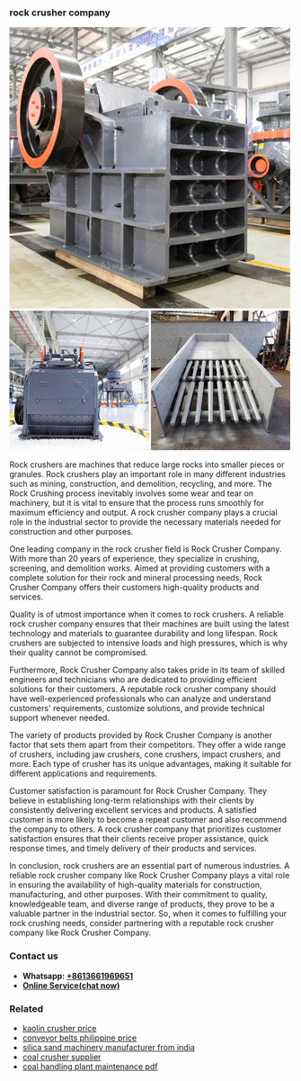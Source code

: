 <h3>rock crusher company</h3><img src='1708322901.jpg' alt=''><p>Rock crushers are machines that reduce large rocks into smaller pieces or granules. Rock crushers play an important role in many different industries such as mining, construction, and demolition, recycling, and more. The Rock Crushing process inevitably involves some wear and tear on machinery, but it is vital to ensure that the process runs smoothly for maximum efficiency and output. A rock crusher company plays a crucial role in the industrial sector to provide the necessary materials needed for construction and other purposes.</p><p>One leading company in the rock crusher field is Rock Crusher Company. With more than 20 years of experience, they specialize in crushing, screening, and demolition works. Aimed at providing customers with a complete solution for their rock and mineral processing needs, Rock Crusher Company offers their customers high-quality products and services.</p><p>Quality is of utmost importance when it comes to rock crushers. A reliable rock crusher company ensures that their machines are built using the latest technology and materials to guarantee durability and long lifespan. Rock crushers are subjected to intensive loads and high pressures, which is why their quality cannot be compromised.</p><p>Furthermore, Rock Crusher Company also takes pride in its team of skilled engineers and technicians who are dedicated to providing efficient solutions for their customers. A reputable rock crusher company should have well-experienced professionals who can analyze and understand customers' requirements, customize solutions, and provide technical support whenever needed.</p><p>The variety of products provided by Rock Crusher Company is another factor that sets them apart from their competitors. They offer a wide range of crushers, including jaw crushers, cone crushers, impact crushers, and more. Each type of crusher has its unique advantages, making it suitable for different applications and requirements.</p><p>Customer satisfaction is paramount for Rock Crusher Company. They believe in establishing long-term relationships with their clients by consistently delivering excellent services and products. A satisfied customer is more likely to become a repeat customer and also recommend the company to others. A rock crusher company that prioritizes customer satisfaction ensures that their clients receive proper assistance, quick response times, and timely delivery of their products and services.</p><p>In conclusion, rock crushers are an essential part of numerous industries. A reliable rock crusher company like Rock Crusher Company plays a vital role in ensuring the availability of high-quality materials for construction, manufacturing, and other purposes. With their commitment to quality, knowledgeable team, and diverse range of products, they prove to be a valuable partner in the industrial sector. So, when it comes to fulfilling your rock crushing needs, consider partnering with a reputable rock crusher company like Rock Crusher Company.</p><h3>Contact us</h3><ul><li><strong>Whatsapp:&nbsp;<a href="https://wa.me/8613661969651">+8613661969651</a></strong></li><li><a href="https://swt.shibang-china.com/?git&amp;zhl&amp;rock crusher company"><strong>Online Service(chat now)</strong></a></li></ul><h3>Related</h3><ul><li><a href='kaolin crusher price.md'>kaolin crusher price</a></li><li><a href='conveyor belts philippine price.md'>conveyor belts philippine price</a></li><li><a href='silica sand machinery manufacturer from india.md'>silica sand machinery manufacturer from india</a></li><li><a href='coal crusher supplier.md'>coal crusher supplier</a></li><li><a href='coal handling plant maintenance pdf.md'>coal handling plant maintenance pdf</a></li></ul>